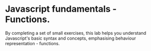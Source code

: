 # Javascript fundamentals - Functions.

By completing a set of small exercises, this lab helps you understand Javascript's basic syntax and concepts, emphasising behaviour representation - functions.